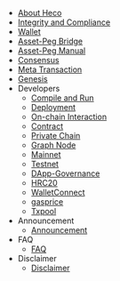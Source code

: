 - [About Heco](intro.md)
- [Integrity and Compliance](Integrity.md)
- [Wallet](wallet.md)
- [Asset-Peg Bridge](hecobridge.md)
- [Asset-Peg Manual](bridge.md)
- [Consensus](consensus.md)
- [Meta Transaction](dev/meta_tx.md)
- [Genesis](genesis.md)
- Developers
    - [Compile and Run](dev/install.md)
    - [Deployment](dev/deploy.md)
    - [On-chain Interaction](dev/sdk.md)
    - [Contract](dev/contract.md)
    - [Private Chain](dev/private_chain.md)
    - [Graph Node](dev/graphnode.md)
    - [Mainnet](mainnet.md)
    - [Testnet](testnet.md)
    - [DApp-Governance](dev/dapp-gov.md)
    - [HRC20](dev/hrc20.md)
    - [WalletConnect](dev/wallet-connect.md)
    - [gasprice](dev/gasprice.md)
    - [Txpool](dev/txpool.md)
- Announcement
    - [Announcement](Announcement.md)
- FAQ
    - [FAQ](faq.md)
- Disclaimer
    - [Disclaimer](disclaimer.md)
    
